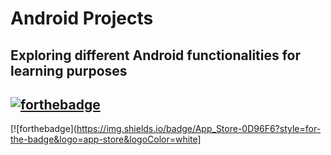 # Android Projects
Exploring different Android functionalities for learning purposes
------
[![forthebadge](https://forthebadge.com/images/badges/built-for-android.svg)](https://forthebadge.com)
------
[![forthebadge](https://img.shields.io/badge/App_Store-0D96F6?style=for-the-badge&logo=app-store&logoColor=white]
